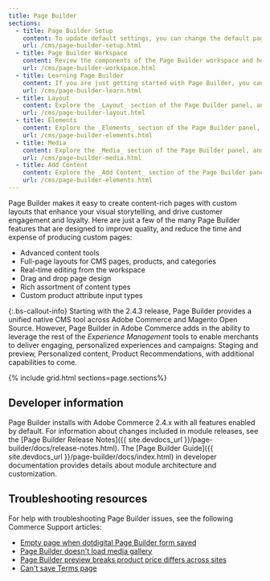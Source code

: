 ```yaml
---
title: Page Builder
sections:
  - title: Page Builder Setup
    content: To update default settings, you can change the default page layout and enable more advance Page Builder features. You can also integrate Google Maps to incorporate location content in your pages.
    url: /cms/page-builder-setup.html
  - title: Page Builder Workspace
    content: Review the components of the Page Builder workspace and how they enable you to create engaging content for your stores.
    url: /cms/page-builder-workspace.html
  - title: Learning Page Builder
    content: If you are just getting started with Page Builder, you can get up to speed quickly by completing the tutorials and building a sample page, reusable content block, and catalog page for product listings.
    url: /cms/page-builder-learn.html
  - title: Layout
    content: Explore the _Layout_ section of the Page Builder panel, and how to use these tools to add rows, columns, or tabs to the Page Builder stage.
    url: /cms/page-builder-layout.html
  - title: Elements
    content: Explore the _Elements_ section of the Page Builder panel, and how to use these tools to add text, headings, buttons, dividers, and HTML code to any layout container on the Page Builder stage.
    url: /cms/page-builder-elements.html
  - title: Media
    content: Explore the _Media_ section of the Page Builder panel, and how to use these tools to add images, video, banners, sliders, and Google Maps to any layout container on the Page Builder stage.
    url: /cms/page-builder-media.html
  - title: Add Content
    content: Explore the _Add Content_ section of the Page Builder panel, and how to add existing content components to the Page Builder stage.
    url: /cms/page-builder-elements.html
---
```


Page Builder makes it easy to create content-rich pages with custom layouts that enhance your visual storytelling, and drive customer engagement and loyalty. Here are just a few of the many Page Builder features that are designed to improve quality, and reduce the time and expense of producing custom pages:

- Advanced content tools
- Full-page layouts for CMS pages, products, and categories
- Real-time editing from the workspace
- Drag and drop page design
- Rich assortment of content types
- Custom product attribute input types

{:.bs-callout-info}
Starting with the 2.4.3 release, Page Builder provides a unified native CMS tool across Adobe Commerce and Magento Open Source. However, Page Builder in Adobe Commerce adds in the ability to leverage the rest of the _Experience Management_ tools to enable merchants to deliver engaging, personalized experiences and campaigns: Staging and preview, Personalized content, Product Recommendations, with additional capabilities to come.

{% include grid.html sections=page.sections%}

## Developer information

Page Builder installs with Adobe Commerce 2.4.x with all features enabled by default. For information about changes included in module releases, see the [Page Builder Release Notes]({{ site.devdocs_url }}/page-builder/docs/release-notes.html). The [Page Builder Guide]({{ site.devdocs_url }}/page-builder/docs/index.html) in developer documentation provides details about module architecture and customization.

## Troubleshooting resources

For help with troubleshooting Page Builder issues, see the following Commerce Support articles:

- [Empty page when dotdigital Page Builder form saved](https://support.magento.com/hc/en-us/articles/360049819092)
- [Page Builder doesn't load media gallery](https://support.magento.com/hc/en-us/articles/360052440732)
- [Page Builder preview breaks product price differs across sites](https://support.magento.com/hc/en-us/articles/360057028631)
- [Can't save Terms page](https://support.magento.com/hc/en-us/articles/360058590612)

